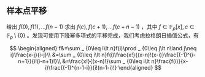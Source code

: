 ## 样本点平移

给出 $f(0),f(1),\dots f(n-1)$ 求出 $f(c),f(c+1),\dots f(c+n-1)$ ，其中 $f\in\mathbb{F} _ p\lbrack x\rbrack,c\in\mathbb{F} _ p\setminus \lbrace 0\rbrace$ 。发现可使用下降幂多项式的平移完成，我们考虑拉格朗日插值公式，有

$$
\begin{aligned}
f&=\sum _ {0\leq i\lt n}f(i)\prod _ {0\leq j\lt n\land j\neq i}\frac{x-j}{i-j}\\
&=\sum _ {0\leq i\lt n}f(i)\frac{x!}{(x-n)!(x-i)}\frac{(-1)^{i-n+1}}{i!(i-n+1)!}\\
&=\frac{x!}{(x-n)!}\sum _ {0\leq i\lt n}\frac{f(i)}{x-i}\frac{(-1)^{n-1-i}}{i!(n-1-i)!}
\end{aligned}
$$
